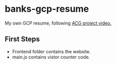 # banks-gcp-resume
My own GCP resume, following [ACG project video.](https://www.youtube.com/watch?v=ieYrBWmkfno)

## First Steps

- Frontend folder contains the website.
- main.js contains vistor counter code.

